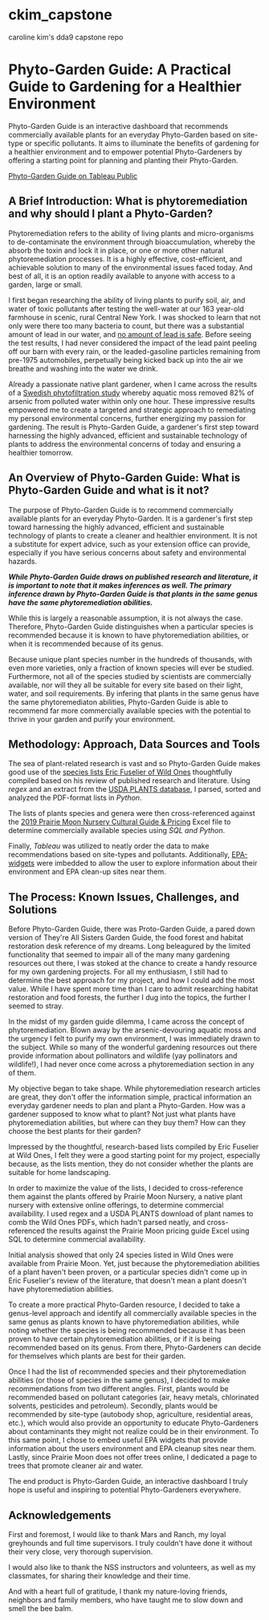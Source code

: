 # ckim_capstone
caroline kim's dda9 capstone repo
# Phyto-Garden Guide: A Practical Guide to Gardening for a Healthier Environment

Phyto-Garden Guide is an interactive dashboard that recommends commercially available plants for an everyday Phyto-Garden based on site-type or specific pollutants. It aims to illuminate the benefits of gardening for a healthier environment and to empower potential Phyto-Gardeners by offering a starting point for planning and planting their Phyto-Garden.

[Phyto-Garden Guide on Tableau Public](https://public.tableau.com/views/Phyto-GardenGuide/Phyto_Guide?:language=en-US&:display_count=n&:origin=viz_share_link)


## A Brief Introduction: What is phytoremediation and why should I plant a Phyto-Garden?

Phytoremediation refers to the ability of living plants and micro-organisms to de-contaminate the environment through bioaccumulation, whereby the absorb the toxin and lock it in place, or one or more other natural phytoremediation processes. It is a highly effective, cost-efficient, and achievable solution to many of the environmental issues faced today. And best of all, it is an option readily available to anyone with access to a garden, large or small. 

I first began researching the ability of living plants to purify soil, air, and water of toxic pollutants after testing the well-water at our 163 year-old farmhouse in scenic, rural Central New York. I was shocked to learn that not only were there too many bacteria to count, but there was a substantial amount of lead in our water, and [no amount of lead is safe](https://www.who.int/news-room/fact-sheets/detail/lead-poisoning-and-health). Before seeing the test results, I had never considered the impact of the lead paint peeling off our barn with every rain, or the leaded-gasoline particles remaining from pre-1975 automobiles, perpetually being kicked back up into the air we breathe and washing into the water we drink.

Already a passionate native plant gardener, when I came across the results of a [Swedish phytofiltration study](https://www.sciencedirect.com/science/article/abs/pii/S026974911731206X) whereby aquatic moss removed 82% of arsenic from polluted water within only one hour. These impressive results empowered me to create a targeted and strategic approach to remediating my personal environmental concerns, further energizing my passion for gardening. The result is Phyto-Garden Guide, a gardener's first step toward harnessing the highly advanced, efficient and sustainable technology of plants to address the environmental concerns of today and ensuring a healthier tomorrow. 


## An Overview of Phyto-Garden Guide: What is Phyto-Garden Guide and what is it not?

The purpose of Phyto-Garden Guide is to recommend commercially available plants for an everyday Phyto-Garden. It is a gardener's first step toward harnessing the highly advanced, efficient and sustainable technology of plants to create a cleaner and healthier environment. It is not a substitute for expert advice, such as your extension office can provide, especially if you have serious concerns about safety and environmental hazards. 

***While Phyto-Garden Guide draws on published research and literature, it is important to note that it makes inferences as well. The primary inference drawn by Phyto-Garden Guide is that plants in the same genus have the same phytoremediation abilities.*** 

While this is largely a reasonable assumption, it is not always the case. Therefore, Phyto-Garden Guide distinguishes when a particular species is recommended because it is known to have phytoremediation abilities, or when it is recommended because of its genus.

Because unique plant species number in the hundreds of thousands, with even more varieties, only a fraction of known species will ever be studied. Furthermore, not all of the species studied by scientists are commercially available, nor will they all be suitable for every site based on their light, water, and soil requirements. By infering that plants in the same genus have the same phytoremediaton abilities, Phyto-Garden Guide is able to recommend far more commercially available species with the potential to thrive in your garden and purify your environment. 


## Methodology: Approach, Data Sources and Tools

The sea of plant-related research is vast and so Phyto-Garden Guide makes good use of the [species lists Eric Fuselier of Wild Ones](https://wildones.org/phytoremediation-with-eric-fuselier/) thoughtfully compiled based on his review of published research and literature. Using *regex* and an extract from the [USDA PLANTS database](https://plants.usda.gov/home/downloads), I parsed, sorted and analyzed the PDF-format lists in *Python*.

The lists of plants species and genera were then cross-referenced against the [2019 Prairie Moon Nursery Cultural Guide & Pricing](https://www.prairiemoon.com/blog/resources-and-information) Excel file to determine commercially available species using *SQL and Python*.

Finally, *Tableau* was utilized to neatly order the data to make recommendations based on site-types and pollutants. Additionally, [EPA-widgets](https://www.epa.gov/enviro/widgets#other) were imbedded to allow the user to explore information about their environment and EPA clean-up sites near them.


## The Process: Known Issues, Challenges, and Solutions

Before Phyto-Garden Guide, there was Proto-Garden Guide, a pared down version of They're All Sisters Garden Guide, the food forest and habitat restoration desk reference of my dreams. Long beleagured by the limited functionality that seemed to impair all of the many many gardening resources out there, I was stoked at the chance to create a handy resource for my own gardening projects. For all my enthusiasm, I still had to determine the best approach for my project, and how I could add the most value. While I have spent more time than I care to admit researching habitat restoration and food forests, the further I dug into the topics, the further I seemed to stray.

In the midst of my garden guide dilemma, I came across the concept of phytoremediation. Blown away by the arsenic-devouring aquatic moss and the urgency I felt to purify my own environment, I was immediately drawn to the subject. While so many of the wonderful gardening resources out there provide information about pollinators and wildlife (yay pollinators and wildlife!), I had never once come across a phytoremediation section in any of them.  

My objective began to take shape. While phytoremediation research articles are great, they don't offer the information simple, practical information an everyday gardener needs to plan and plant a Phyto-Garden. 
How was a gardener supposed to know what to plant? Not just what plants have phytoremediation abilities, but where can they buy them? How can they choose the best plants for their garden?

Impressed by the thoughtful, research-based lists compiled by Eric Fuselier at Wild Ones, I felt they were a good starting point for my project, especially because, as the lists mention, they do not consider whether the plants are suitable for home landscaping.

In order to maximize the value of the lists, I decided to cross-reference them against the plants offered by Prairie Moon Nursery, a native plant nursery with extensive online offerings, to determine commercial availability. I used regex and a USDA PLANTS download of plant names to comb the Wild Ones PDFs, which hadn't parsed neatly, and cross-referenced the results against the Prairie Moon pricing guide Excel using SQL to determine commercial availability. 

Initial analysis showed that only 24 species listed in Wild Ones were available from Prairie Moon. Yet, just because the phytoremediation abilities of a plant haven't been proven, or a particular species didn't come up in Eric Fuselier's review of the literature, that doesn't mean a plant doesn't have phytoremediation abilities.

To create a more practical Phyto-Garden resource, I decided to take a genus-level approach and identify all commercially available species in the same genus as plants known to have phytoremediation abilities, while noting whether the species is being recommended because it has been proven to have certain phytoremediation abilities, or if it is being recommended based on its genus. From there, Phyto-Gardeners can decide for themselves which plants are best for their garden. 

Once I had the list of recommended species and their phytoremediation abilities (or those of species in the same genus), I decided to make recommendations from two different angles. First, plants would be recommended based on pollutant categories (air, heavy metals, chlorinated solvents, pesticides and petroleum). Secondly, plants would be recommended by site-type (autobody shop, agriculture, residential areas, etc.), which would also provide an opportunity to educate Phyto-Gardeners about contaminants they might not realize could be in their environment. To this same point, I chose to embed useful EPA widgets that provide information about the users environment and EPA cleanup sites near them. Lastly, since Prairie Moon does not offer trees online, I dedicated a page to trees that promote cleaner air and water.

The end product is Phyto-Garden Guide, an interactive dashboard I truly hope is useful and inspiring to potential Phyto-Gardeners everywhere. 


## Acknowledgements

First and foremost, I would like to thank Mars and Ranch, my loyal greyhounds and full time supervisors. I truly couldn't have done it without their very close, very thorough supervision.

I would also like to thank the NSS instructors and volunteers, as well as my classmates, for sharing their knowledge and their time. 

And with a heart full of gratitude, I thank my nature-loving friends, neighbors and family members, who have taught me to slow down and smell the bee balm.



